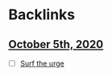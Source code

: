 
# Backlinks
## [October 5th, 2020](<October 5th, 2020.md>)
- [ ] [Surf the urge](<Surf the urge.md>)

